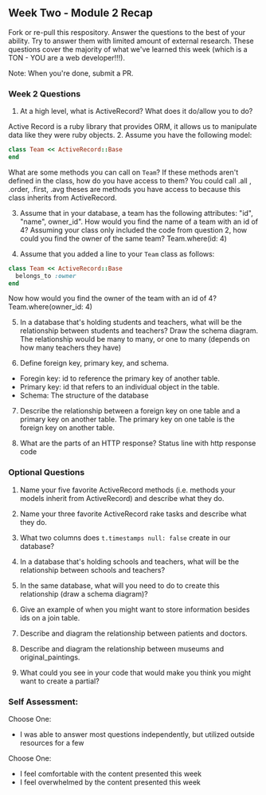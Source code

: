 ## Week Two - Module 2 Recap

Fork or re-pull this respository. Answer the questions to the best of your ability. Try to answer them with limited amount of external research. These questions cover the majority of what we've learned this week (which is a TON - YOU are a web developer!!!). 

Note: When you're done, submit a PR.


### Week 2 Questions

1. At a high level, what is ActiveRecord? What does it do/allow you to do?

Active Record is a ruby library  that provides ORM, it allows us to manipulate data like they were ruby objects. 
2. Assume you have the following model:

```ruby
class Team << ActiveRecord::Base
end
```

What are some methods you can call on `Team`? If these methods aren't defined in the class, how do you have access to them?
You could call .all , .order, .first, .avg theses are methods you have access to because this class inherits from ActiveRecord. 

3. Assume that in your database, a team has the following attributes: "id", "name", owner_id". How would you find the name of a team with an id of 4? Assuming your class only included the code from question 2, how could you find the owner of the same team?
Team.where(id: 4)

4. Assume that you added a line to your `Team` class as follows:

```ruby
class Team << ActiveRecord::Base
  belongs_to :owner
end
```

Now how would you find the owner of the team with an id of 4?
Team.where(owner_id: 4)

5. In a database that's holding students and teachers, what will be the relationship between students and teachers? Draw the schema diagram. The relationship would be many to many, or one to many (depends on how many teachers they have)

6. Define foreign key, primary key, and schema.

- Foregin key: id  to reference the primary key of another table.
- Primary key: id that refers to an individual object in the table. 
- Schema: The structure of the database

7. Describe the relationship between a foreign key on one table and a primary key on another table.
The primary key on one table is the foreign key on another table. 

8. What are the parts of an HTTP response?
Status line with http response code

### Optional Questions

1. Name your five favorite ActiveRecord methods (i.e. methods your models inherit from ActiveRecord) and describe what they do.
2. Name your three favorite ActiveRecord rake tasks and describe what they do.
3. What two columns does `t.timestamps null: false` create in our database?
4. In a database that's holding schools and teachers, what will be the relationship between schools and teachers?
5. In the same database, what will you need to do to create this relationship (draw a schema diagram)? 

6. Give an example of when you might want to store information besides ids on a join table.
7. Describe and diagram the relationship between patients and doctors.
8. Describe and diagram the relationship between museums and original_paintings.
9. What could you see in your code that would make you think you might want to create a partial?

### Self Assessment:
Choose One:
* I was able to answer most questions independently, but utilized outside resources for a few

Choose One:
* I feel comfortable with the content presented this week
* I feel overwhelmed by the content presented this week
